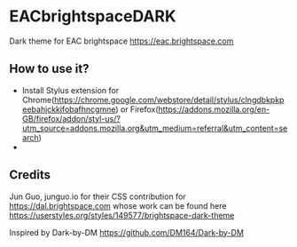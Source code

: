# EACbrightspaceDARK
Dark theme for EAC brightspace https://eac.brightspace.com

## How to use it?
* Install Stylus extension for Chrome(https://chrome.google.com/webstore/detail/stylus/clngdbkpkpeebahjckkjfobafhncgmne) or Firefox(https://addons.mozilla.org/en-GB/firefox/addon/styl-us/?utm_source=addons.mozilla.org&utm_medium=referral&utm_content=search)
* 

## Credits
Jun Guo, junguo.io for their CSS contribution for https://dal.brightspace.com whose work can be found here https://userstyles.org/styles/149577/brightspace-dark-theme 

Inspired by Dark-by-DM https://github.com/DM164/Dark-by-DM
